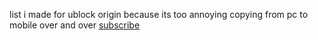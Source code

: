 list i made for ublock origin because its too annoying copying from pc to mobile over and over
[subscribe](moz-extension://440793f1-52c9-407d-a7bd-97d34eeee846/asset-viewer.html?url=https%3A%2F%2Fraw.githubusercontent.com%2Fblorborb%2Fborb-list%2Frefs%2Fheads%2Fmain%2Fborblist.txt&subscribe=1)

